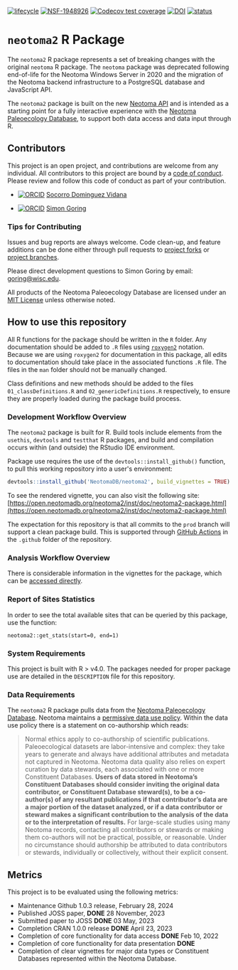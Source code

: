 <!-- badges: start -->
[![lifecycle](https://img.shields.io/badge/lifecycle-experimental-orange.svg)](https://lifecycle.r-lib.org/articles/stages.html#experimental)
[![NSF-1948926](https://img.shields.io/badge/NSF-1948926-blue.svg)](https://www.nsf.gov/awardsearch/showAward?AWD_ID=1948926)
[![Codecov test coverage](https://codecov.io/gh/NeotomaDB/neotoma2/branch/production/graph/badge.svg)](https://app.codecov.io/gh/NeotomaDB/neotoma2?branch=production)
[![DOI](https://zenodo.org/badge/265675258.svg)](https://zenodo.org/badge/latestdoi/265675258) 
[![status](https://joss.theoj.org/papers/80636d1e6d32175f13edb7e7ed14089a/status.svg)](https://joss.theoj.org/papers/10.21105/joss.05561)
<!-- badges: end -->

# `neotoma2` R Package

The `neotoma2` R package represents a set of breaking changes with the original `neotoma` R package. The `neotoma` package was deprecated following end-of-life for the Neotoma Windows Server in 2020 and the migration of the Neotoma backend infrastructure to a PostgreSQL database and JavaScript API.

The `neotoma2` package is built on the new [Neotoma API](https://api.neotomadb.org/api-docs) and is intended as a starting point for a fully interactive experience with the [Neotoma Paleoecology Database](https://www.neotomadb.org), to support both data access and data input through R.

## Contributors

This project is an open project, and contributions are welcome from any individual.  All contributors to this project are bound by a [code of conduct](https://github.com/NeotomaDB/neotoma2/blob/production/CODE_OF_CONDUCT.md).  Please review and follow this code of conduct as part of your contribution.

* [![ORCID](https://img.shields.io/badge/orcid-0000--0002--7926--4935-brightgreen.svg)](https://orcid.org/0000-0002-7926-4935) [Socorro Dominguez Vidana](https://ht-data.com/)

* [![ORCID](https://img.shields.io/badge/orcid-0000--0002--2700--4605-brightgreen.svg)](https://orcid.org/0000-0002-2700-4605) [Simon Goring](http://www.goring.org)

### Tips for Contributing

Issues and bug reports are always welcome.  Code clean-up, and feature additions can be done either through pull requests to [project forks](https://github.com/NeotomaDB/neotoma2/network/members) or [project branches](https://github.com/NeotomaDB/neotoma2/branches).

Please direct development questions to Simon Goring by email: [goring@wisc.edu](mailto:goring@wisc.edu).

All products of the Neotoma Paleoecology Database are licensed under an [MIT License](LICENSE) unless otherwise noted.

## How to use this repository

All R functions for the package should be written in the `R` folder.  Any documentation should be added to `.R` files using [`roxygen2`](https://cran.r-project.org/package=roxygen2) notation.  Because we are using `roxygen2` for documentation in this package, all edits to documentation should take place in the associated functions `.R` file. The files in the `man` folder should not be manually changed.

Class definitions and new methods should be added to the files `01_classDefinitions.R` and `02_genericDefinitions.R` respectively, to ensure they are properly loaded during the package build process.

### Development Workflow Overview

The `neotoma2` package is built for R.  Build tools include elements from the `usethis`, `devtools` and `testthat` R packages, and build and compilation occurs within (and outside) the RStudio IDE environment.

Package use requires the use of the `devtools::install_github()` function, to pull this working repository into a user's environment:

```r
devtools::install_github('NeotomaDB/neotoma2', build_vignettes = TRUE)
```
To see the rendered vignette, you can also visit the following site:
[https://open.neotomadb.org/neotoma2/inst/doc/neotoma2-package.html](https://open.neotomadb.org/neotoma2/inst/doc/neotoma2-package.html)

The expectation for this repository is that all commits to the `prod` branch will support a clean package build.  This is supported through [GitHub Actions](https://github.com/NeotomaDB/neotoma2/actions) in the `.github` folder of the repository.

### Analysis Workflow Overview

There is considerable information in the vignettes for the package, which can be [accessed directly](https://github.com/NeotomaDB/neotoma2/tree/production/vignettes).

### Report of Sites Statistics

In order to see the total available sites that can be queried by this package, use the function:

```
neotoma2::get_stats(start=0, end=1)
```

### System Requirements

This project is built with R > v4.0.  The packages needed for proper package use are detailed in the `DESCRIPTION` file for this repository.

### Data Requirements

The `neotoma2` R package pulls data from the [Neotoma Paleoecology Database](https://www.neotomadb.org).  Neotoma maintains a [permissive data use policy](https://www.neotomadb.org/data/data-use-and-embargo-policy).  Within the data use policy there is a statement on co-authorship which reads:

> Normal ethics apply to co-authorship of scientific publications. Paleoecological datasets are labor-intensive and complex: they take years to generate and always have additional attributes and metadata not captured in Neotoma. Neotoma data quality also relies on expert curation by data stewards, each associated with one or more Constituent Databases. **Users of data stored in Neotoma’s Constituent Databases should consider inviting the original data contributor, or Constituent Database steward(s), to be a co-author(s) of any resultant publications if that contributor’s data are a major portion of the dataset analyzed, or if a data contributor or steward makes a significant contribution to the analysis of the data or to the interpretation of results.** For large-scale studies using many Neotoma records, contacting all contributors or stewards or making them co-authors will not be practical, possible, or reasonable. Under no circumstance should authorship be attributed to data contributors or stewards, individually or collectively, without their explicit consent.

## Metrics

This project is to be evaluated using the following metrics:

* Maintenance Github 1.0.3 release, February 28, 2024
* Published JOSS paper, **DONE** 28 November, 2023
* Submitted paper to JOSS **DONE** 03 May, 2023
* Completion CRAN 1.0.0 release **DONE** April 23, 2023
* Completion of core functionality for data access **DONE** Feb 10, 2022
* Completion of core functionality for data presentation **DONE**
* Completion of clear vignettes for major data types or Constituent Databases represented within the Neotoma Database.
